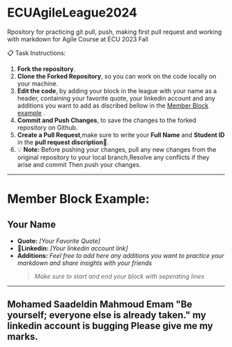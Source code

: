 # ECUAgileLeague2024
Rpository for practicing git pull, push, making first pull request and working with markdown for Agile Course at ECU 2023 Fall

📋 Task Instructions:
1. **Fork the repository**.
2. **Clone the Forked Repository**, so you can work on the code locally on your machine.
3. **Edit the code**, by adding your block in the league with your name as a header, containing your favorite quote, your linkedin account and any additions you want to add as discribed bellow in the [Member Block example](https://github.com/JannaIbrahim/ECUAgileLeague2024?tab=readme-ov-file#member-block-example) .
4. **Commit and Push Changes**, to save the changes to the forked repository on Github.
5. **Create a Pull Request**,make sure to write your **Full Name** and **Student ID** in the **pull request discription**🔖.
6. 💡 **Note:** Before pushing your changes, pull any new changes from the original repository to your local branch,Resolve any conflicts if they arise and commit Then push your changes.

---
# Member Block Example:
## Your Name
* **Quote:** _[Your Favorite Quote]_
* :link:**Linkedin:** _[Your linkedin account link]_
* **Additions:** _Feel free to add here any additions you want to practice your markdown and share insights with your friends_
   > _Make sure to start and end your block with seperating lines_
---
Mohamed Saadeldin Mahmoud Emam
"Be yourself; everyone else is already taken."
my linkedin account is bugging
Please give me my marks.
---

